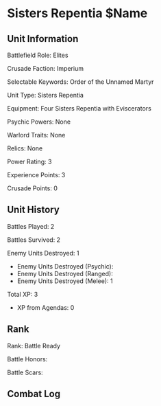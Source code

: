 Sisters Repentia $Name
====

Unit Information
----

Battlefield Role: Elites

Crusade Faction: Imperium

Selectable Keywords: Order of the Unnamed Martyr


Unit Type: Sisters Repentia

Equipment: Four Sisters Repentia with Eviscerators 

Psychic Powers: None

Warlord Traits: None

Relics: None


Power Rating: 3

Experience Points: 3

Crusade Points: 0


Unit History
---
Battles Played: 2

Battles Survived: 2

Enemy Units Destroyed: 1
* Enemy Units Destroyed (Psychic):
* Enemy Units Destroyed (Ranged):
* Enemy Units Destroyed (Melee): 1

Total XP: 3
* XP from Agendas: 0

Rank
----
Rank: Battle Ready

Battle Honors:

Battle Scars:


Combat Log
---
